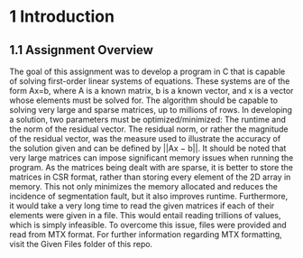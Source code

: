# 1 Introduction
## 1.1 Assignment Overview
The goal of this assignment was to develop a program in C that is capable of solving first-order
linear systems of equations. These systems are of the form Ax=b, where A is a known matrix, b
is a known vector, and x is a vector whose elements must be solved for. The algorithm should be
capable to solving very large and sparse matrices, up to millions of rows. In developing a solution,
two parameters must be optimized/minimized: The runtime and the norm of the residual vector.
The residual norm, or rather the magnitude of the residual vector, was the measure used to
illustrate the accuracy of the solution given and can be defined by ||Ax − b||.
It should be noted that very large matrices can impose significant memory issues when running
the program. As the matrices being dealt with are sparse, it is better to store the matrices in CSR
format, rather than storing every element of the 2D array in memory. This not only minimizes the
memory allocated and reduces the incidence of segmentation fault, but it also improves runtime.
Furthermore, it would take a very long time to read the given matrices if each of their elements
were given in a file. This would entail reading trillions of values, which is simply infeasible. To
overcome this issue, files were provided and read from MTX format. For further information
regarding MTX formatting, visit the Given Files folder of this repo.
